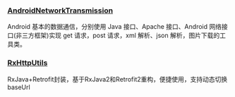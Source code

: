 ### [AndroidNetworkTransmission](https://github.com/hgncxzy/AndroidNetworkTransmission)

Android 基本的数据通信，分别使用 Java 接口、Apache 接口、Android 网络接口(非三方框架)实现 get 请求，post 请求，xml 解析、json 解析，图片下载的工具类。

### [RxHttpUtils](https://github.com/lygttpod/RxHttpUtils)

RxJava+Retrofit封装，基于RxJava2和Retrofit2重构，便捷使用，支持动态切换baseUrl

